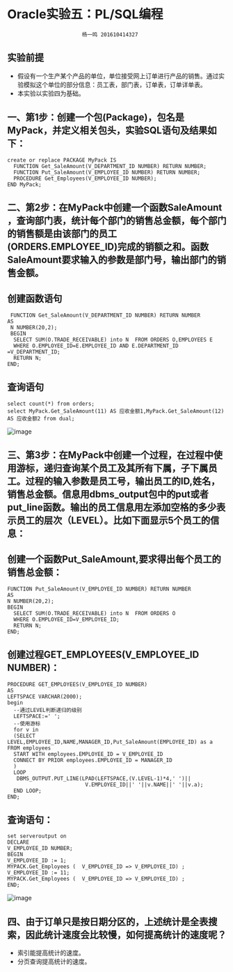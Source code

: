 **Oracle实验五：PL/SQL编程**  
========
                            杨一鸣 201610414327
实验前提
-------
- 假设有一个生产某个产品的单位，单位接受网上订单进行产品的销售。通过实验模拟这个单位的部分信息：员工表，部门表，订单表，订单详单表。
- 本实验以实验四为基础。

一、第1步：创建一个包(Package)，包名是MyPack，并定义相关包头，实验SQL语句及结果如下：
-------
    create or replace PACKAGE MyPack IS
      FUNCTION Get_SaleAmount(V_DEPARTMENT_ID NUMBER) RETURN NUMBER;
      FUNCTION Put_SaleAmount(V_EMPLOYEE_ID NUMBER) RETURN NUMBER;
      PROCEDURE Get_Employees(V_EMPLOYEE_ID NUMBER);
    END MyPack;
 
二、第2步：在MyPack中创建一个函数SaleAmount ，查询部门表，统计每个部门的销售总金额，每个部门的销售额是由该部门的员工(ORDERS.EMPLOYEE_ID)完成的销额之和。函数SaleAmount要求输入的参数是部门号，输出部门的销售金额。
---------
## 创建函数语句
     FUNCTION Get_SaleAmount(V_DEPARTMENT_ID NUMBER) RETURN NUMBER
    AS
     N NUMBER(20,2);
     BEGIN
      SELECT SUM(O.TRADE_RECEIVABLE) into N  FROM ORDERS O,EMPLOYEES E
      WHERE O.EMPLOYEE_ID=E.EMPLOYEE_ID AND E.DEPARTMENT_ID =V_DEPARTMENT_ID;
      RETURN N;
    END;
## 查询语句
    select count(*) from orders;
    select MyPack.Get_SaleAmount(11) AS 应收金额1,MyPack.Get_SaleAmount(12) AS 应收金额2 from dual;
![image](https://github.com/201610414327/Oracle/blob/master/test5/1.png)  


三、第3步：在MyPack中创建一个过程，在过程中使用游标，递归查询某个员工及其所有下属，子下属员工。过程的输入参数是员工号，输出员工的ID,姓名，销售总金额。信息用dbms_output包中的put或者put_line函数。输出的员工信息用左添加空格的多少表示员工的层次（LEVEL）。比如下面显示5个员工的信息：
---------
## 创建一个函数Put_SaleAmount,要求得出每个员工的销售总金额：
    FUNCTION Put_SaleAmount(V_EMPLOYEE_ID NUMBER) RETURN NUMBER
    AS
    N NUMBER(20,2);
    BEGIN
      SELECT SUM(O.TRADE_RECEIVABLE) into N  FROM ORDERS O
      WHERE O.EMPLOYEE_ID=V_EMPLOYEE_ID;
      RETURN N;
    END;  
    
## 创建过程GET_EMPLOYEES(V_EMPLOYEE_ID NUMBER)：
    PROCEDURE GET_EMPLOYEES(V_EMPLOYEE_ID NUMBER)
    AS
    LEFTSPACE VARCHAR(2000);
    begin
      --通过LEVEL判断递归的级别
      LEFTSPACE:=' ';
      --使用游标
      for v in
      (SELECT LEVEL,EMPLOYEE_ID,NAME,MANAGER_ID,Put_SaleAmount(EMPLOYEE_ID) as a FROM employees
      START WITH employees.EMPLOYEE_ID = V_EMPLOYEE_ID
      CONNECT BY PRIOR employees.EMPLOYEE_ID = MANAGER_ID
      )
      LOOP
       DBMS_OUTPUT.PUT_LINE(LPAD(LEFTSPACE,(V.LEVEL-1)*4,' ')||
                             V.EMPLOYEE_ID||' '||v.NAME||' '||v.a);
      END LOOP;
    END;  
    
## 查询语句：
    set serveroutput on
    DECLARE
    V_EMPLOYEE_ID NUMBER;    
    BEGIN
    V_EMPLOYEE_ID := 1;
    MYPACK.Get_Employees (  V_EMPLOYEE_ID => V_EMPLOYEE_ID) ;  
    V_EMPLOYEE_ID := 11;
    MYPACK.Get_Employees (  V_EMPLOYEE_ID => V_EMPLOYEE_ID) ;    
    END;  
 ![image](https://github.com/201610414327/Oracle/blob/master/test5/2.png)  

四、由于订单只是按日期分区的，上述统计是全表搜索，因此统计速度会比较慢，如何提高统计的速度呢？
--------
- 索引能提高统计的速度。
- 分页查询提高统计的速度。

